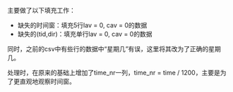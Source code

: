 主要做了以下填充工作：

- 缺失的时间窗：填充5行lav = 0, cav = 0的数据
- 缺失的(tid,dir)：填充单行lav = 0, cav = 0的数据

同时，之前的csv中有些行的数据中“星期几”有误，这里将其改为了正确的星期几。



处理时，在原来的基础上增加了time_nr一列，time_nr = time / 1200，主要是为了更直观地观察时间窗。